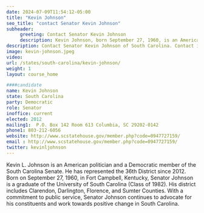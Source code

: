 ```yaml
---
date: 2024-07-09T11:54:12-05:00
title: "Kevin Johnson"
seo_title: "contact Senator Kevin Johnson"
subheader:
     greeting: Contact Senator Kevin Johnson
     description: Kevin Johnson, born September 27, 1960, is an American politician from the Democratic Party. He serves as a member of the South Carolina State Senate, representing District 36, and assumed office in 2012.
description: Contact Senator Kevin Johnson of South Carolina. Contact information for Kevin Johnson includes email address, phone number, and mailing address.
image: kevin-johnson.jpeg
video:
url: /states/south-carolina/kevin-johnson/
weight: 1
layout: course_home

####candidate
name: Kevin Johnson
state: South Carolina
party: Democratic
role: Senator
inoffice: current
elected: 2012
mailing1:  P.O. Box 142 Room 613 Columbia, SC 29202-0142
phone1: 803-212-6056
website: http://www.scstatehouse.gov/member.php?code=0947727159/
email : http://www.scstatehouse.gov/member.php?code=0947727159/
twitter: kevinljohnson
---
```

Kevin L. Johnson is an American politician and a Democratic member of the South Carolina Senate. He has represented the 36th District since 2012. Born on September 27, 1960, in Fort Campbell, Kentucky, Senator Johnson is a graduate of the University of South Carolina (Class of 1982). His district includes Clarendon, Darlington, Florence, and Sumter Counties. With a commitment to public service, Senator Johnson continues to advocate for his constituents and work towards positive change in South Carolina.

